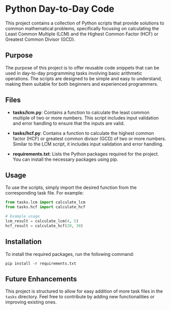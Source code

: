 # Python Day-to-Day Code

This project contains a collection of Python scripts that provide solutions to common mathematical problems, specifically focusing on calculating the Least Common Multiple (LCM) and the Highest Common Factor (HCF) or Greatest Common Divisor (GCD).

## Purpose

The purpose of this project is to offer reusable code snippets that can be used in day-to-day programming tasks involving basic arithmetic operations. The scripts are designed to be simple and easy to understand, making them suitable for both beginners and experienced programmers.

## Files

- **tasks/lcm.py**: Contains a function to calculate the least common multiple of two or more numbers. This script includes input validation and error handling to ensure that the inputs are valid.

- **tasks/hcf.py**: Contains a function to calculate the highest common factor (HCF) or greatest common divisor (GCD) of two or more numbers. Similar to the LCM script, it includes input validation and error handling.

- **requirements.txt**: Lists the Python packages required for the project. You can install the necessary packages using pip.

## Usage

To use the scripts, simply import the desired function from the corresponding task file. For example:

```python
from tasks.lcm import calculate_lcm
from tasks.hcf import calculate_hcf

# Example usage
lcm_result = calculate_lcm(4, 5)
hcf_result = calculate_hcf(20, 30)
```

## Installation

To install the required packages, run the following command:

```
pip install -r requirements.txt
```

## Future Enhancements

This project is structured to allow for easy addition of more task files in the `tasks` directory. Feel free to contribute by adding new functionalities or improving existing ones.